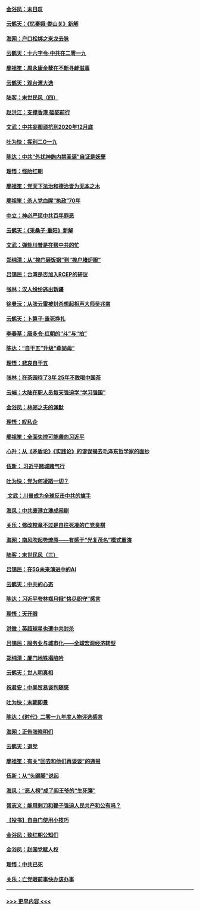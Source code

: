 #### [金浴凤：末日叹](../pages/nsc993/n11752359.md?t=12291511) 
#### [云鹤天：《忆秦娥‧娄山关》新解](../pages/nsc993/n11752348.md?t=12291511) 
#### [海网：户口松绑之来龙去脉](../pages/nsc993/n11752328.md?t=12291511) 
#### [云鹤天：十六字令‧中共在二零一九](../pages/nsc993/n11752305.md?t=12291511) 
#### [廖祖笙：周永康余孽在不断寻衅滋事](../pages/nsc993/n11751013.md?t=12291511) 
#### [云鹤天：观台湾大选](../pages/nsc993/n11751007.md?t=12291511) 
#### [陆客：末世民风（四）](../pages/nsc993/n11749203.md?t=12291511) 
#### [赵洪江：支撑香港 砥砺前行](../pages/nsc993/n11748482.md?t=12291511) 
#### [文武：中共妄图顽抗到2020年12月底](../pages/nsc993/n11748446.md?t=12291511) 
#### [吐为快：挥别二O一九](../pages/nsc993/n11748411.md?t=12291511) 
#### [陈达：中共“外扰神韵内禁圣诞”自证是妖孽](../pages/nsc993/n11748226.md?t=12291511) 
#### [理悟：怪胎红朝](../pages/nsc993/n11748206.md?t=12291511) 
#### [廖祖笙：党天下法治和德治皆为无本之木](../pages/nsc993/n11748135.md?t=12291511) 
#### [廖祖笙：杀人党血腥“执政”70年](../pages/nsc993/n11745144.md?t=12291511) 
#### [中立：神必严惩中共百年罪恶](../pages/nsc993/n11744970.md?t=12291511) 
#### [云鹤天：《采桑子‧重阳》新解](../pages/nsc993/n11744948.md?t=12291511) 
#### [文武：弹劾川普是在帮中共的忙](../pages/nsc993/n11744758.md?t=12291511) 
#### [郑纯清：从“挨门砸饭锅”到“挨户堵炉眼”](../pages/nsc993/n11744745.md?t=12291511) 
#### [吕锡民：台湾是否加入RCEP的研议](../pages/nsc993/n11744701.md?t=12291511) 
#### [张林：汉人纷纷逃出新疆](../pages/nsc993/n11743530.md?t=12291511) 
#### [徐曼沅：从张云雷被封杀想起相声大师吴兆南](../pages/nsc993/n11741816.md?t=12291511) 
#### [云鹤天：卜算子‧垂死挣扎](../pages/nsc993/n11739956.md?t=12291511) 
#### [李春草：唐多令‧红朝的“斗”与“拍”](../pages/nsc993/n11739830.md?t=12291511) 
#### [陈达：“自干五”升级“牵妨母”](../pages/nsc993/n11739724.md?t=12291511) 
#### [理悟：悲哀自干五](../pages/nsc993/n11739547.md?t=12291511) 
#### [张林：在茶园待了3年 25年不敢喝中国茶](../pages/nsc993/n11739240.md?t=12291511) 
#### [云端：大陆在职人员每天强迫学“学习强国”](../pages/nsc993/n11738735.md?t=12291511) 
#### [金浴凤：林郑之夫的渊默](../pages/nsc993/n11737735.md?t=12291511) 
#### [理悟：叹私企](../pages/nsc993/n11737715.md?t=12291511) 
#### [廖祖笙：全面失控可能袭向习近平](../pages/nsc993/n11737704.md?t=12291511) 
#### [心升：从《矛盾论》《实践论》的谬误揭去毛泽东哲学家的面纱](../pages/nsc993/n11736962.md?t=12291511) 
#### [伍新： 习近平赌城赌气行](../pages/nsc993/n11736929.md?t=12291511) 
#### [吐为快：党为何凌蹈一切？](../pages/nsc993/n11736915.md?t=12291511) 
#### [ 文武：川普成为全球反击中共的旗手](../pages/nsc993/n11736882.md?t=12291511) 
#### [海风：中共废港立澳成闹剧](../pages/nsc993/n11735857.md?t=12291511) 
#### [关乐：修改校章不过是自往死凑的亡党臭棋](../pages/nsc993/n11735097.md?t=12291511) 
#### [海网：南风吹起势燎原——有感于“光复茂名”模式重演](../pages/nsc993/n11732308.md?t=12291511) 
#### [陆客：末世民风（三）](../pages/nsc993/n11732211.md?t=12291511) 
#### [吕锡民：在5G未来演进中的AI](../pages/nsc993/n11730010.md?t=12291511) 
#### [云鹤天：中共的心态](../pages/nsc993/n11729906.md?t=12291511) 
#### [陈达：习近平夸林郑月娥“恪尽职守”感言](../pages/nsc993/n11729881.md?t=12291511) 
#### [理悟：天开眼](../pages/nsc993/n11729699.md?t=12291511) 
#### [洪微：英超球星也遭中共封杀](../pages/nsc993/n11727243.md?t=12291511) 
#### [吕锡民：服务业与城市化——全球宏观经济转型](../pages/nsc993/n11725845.md?t=12291511) 
#### [郑纯清：厦门地铁塌陷吟](../pages/nsc993/n11725813.md?t=12291511) 
#### [云鹤天：世人明真相](../pages/nsc993/n11725621.md?t=12291511) 
#### [祝君安：中美贸易谈判随感](../pages/nsc993/n11725609.md?t=12291511) 
#### [吐为快：末朝即景](../pages/nsc993/n11723365.md?t=12291511) 
#### [陈达：《时代》二零一九年度人物评选感言](../pages/nsc993/n11723337.md?t=12291511) 
#### [海网：正告张晓明们](../pages/nsc993/n11723228.md?t=12291511) 
#### [云鹤天：退党](../pages/nsc993/n11723056.md?t=12291511) 
#### [廖祖笙：有关“回去和他们再谈谈”的通报](../pages/nsc993/n11722442.md?t=12291511) 
#### [伍新：从“头踢脚”说起](../pages/nsc993/n11722429.md?t=12291511) 
#### [海风：“恶人榜”成了阎王爷的“生死簿”](../pages/nsc993/n11722272.md?t=12291511) 
#### [胥志义：能用剌刀和鞭子强迫人民共产和公有吗？](../pages/nsc993/n11720569.md?t=12291511) 
#### [【投书】自由门使用小技巧](../pages/nsc993/n11720180.md?t=12291511) 
#### [金浴凤：致红朝公知们](../pages/nsc993/n11720563.md?t=12291511) 
#### [金浴凤：赵国党赋人权](../pages/nsc993/n11720533.md?t=12291511) 
#### [理悟：中共已死](../pages/nsc993/n11720233.md?t=12291511) 
#### [关乐：亡党眼前事快办该办事](../pages/nsc993/n11719160.md?t=12291511) 

----
#### [ >>> 更早内容 <<< ](../indexes/nsc993-earlier.md)
